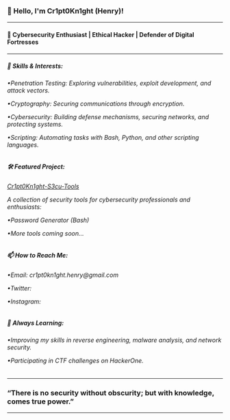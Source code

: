 <p><h3>👋 Hello, I'm Cr1pt0Kn1ght (Henry)!</h3></p>
<hr>
<p><h4>🔐 Cybersecurity Enthusiast | Ethical Hacker | Defender of Digital Fortresses</h4></p>
<hr>
<p><h5>🔧 Skills & Interests:</h5></p>
<h6>•Penetration Testing: Exploring vulnerabilities, exploit development, and attack vectors.</p>
•Cryptography: Securing communications through encryption.</p>
•Cybersecurity: Building defense mechanisms, securing networks, and protecting systems.</p>
•Scripting: Automating tasks with Bash, Python, and other scripting languages.</h6></p></p>

<p><h5>🛠️ Featured Project:</h5></p>
<p><h6><a href="https://github.com/Cr1pt0Kn1ght/cr1pt0Kn1ght-s3cu-tools">Cr1pt0Kn1ght-S3cu-Tools</a></p>
<p>A collection of security tools for cybersecurity professionals and enthusiasts:</p>
<p>•Password Generator (Bash)</p>
<p>•More tools coming soon...</h6></p></p>

<p><h5>📫 How to Reach Me:</h5></p>
<p><h6>•Email: cr1pt0kn1ght.henry@gmail.com</p>
<p>•Twitter: </p>
<p>•Instagram:</h6> </p></p>

<p><h5>📖 Always Learning:</h5></p>
<p><h6>•Improving my skills in reverse engineering, malware analysis, and network security.</p>
<p>•Participating in CTF challenges on HackerOne.</h6></p></p>
<hr>
<h3>“There is no security without obscurity; but with knowledge, comes true power.”</h3>
<hr>


<!---
Cr1pt0Kn1ght/Cr1pt0Kn1ght is a ✨ special ✨ repository because its `README.md` (this file) appears on your GitHub profile.
You can click the Preview link to take a look at your changes.
--->
